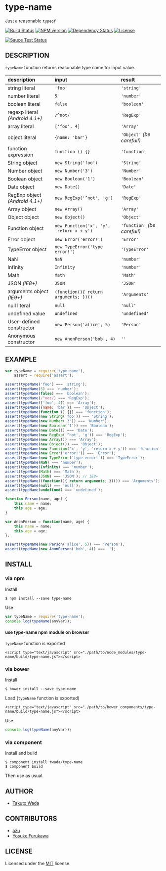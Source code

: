 type-name
================================

Just a reasonable `typeof`

[![Build Status](https://travis-ci.org/twada/type-name.svg?branch=master)](https://travis-ci.org/twada/type-name)
[![NPM version](https://badge.fury.io/js/type-name.svg)](http://badge.fury.io/js/type-name)
[![Dependency Status](https://gemnasium.com/twada/type-name.svg)](https://gemnasium.com/twada/type-name)
[![License](http://img.shields.io/badge/license-MIT-brightgreen.svg)](http://twada.mit-license.org/2014-2015)

[![Sauce Test Status](https://saucelabs.com/browser-matrix/type-name.svg)](https://saucelabs.com/u/type-name)


DESCRIPTION
---------------------------------------

`typeName` function returns reasonable type name for input value.

| description    | input   | result      |
|:---------------|:--------|:------------|
| string literal | `'foo'` | `'string'` |
| number literal | `5` | `'number'` |
| boolean literal | `false` | `'boolean'` |
| regexp literal *(Android 4.1+)* | `/^not/` | `'RegExp'` |
| array literal | `['foo', 4]` | `'Array'` |
| object literal | `{name: 'bar'}` | `'Object'` *(be careful!)* |
| function expression | `function () {}` | `'function'` |
| String object | `new String('foo')` | `'String'` |
| Number object | `new Number('3')` | `'Number'` |
| Boolean object |`new Boolean('1')` | `'Boolean'` |
| Date object | `new Date()` | `'Date'` |
| RegExp object *(Android 4.1+)* | `new RegExp('^not', 'g')` | `'RegExp'` |
| Array object | `new Array()` | `'Array'` |
| Object object | `new Object()` | `'Object'` |
| Function object | `new Function('x', 'y', 'return x + y')` | `'function'` *(be careful!)* |
| Error object | `new Error('error!')` | `'Error'` |
| TypeError object | `new TypeError('type error!')` | `'TypeError'` |
| NaN | `NaN` | `'number'` |
| Infinity | `Infinity` | `'number'` |
| Math | `Math` | `'Math'` |
| JSON *(IE8+)* | `JSON` | `'JSON'` |
| arguments object *(IE9+)*  | `(function(){ return arguments; })()` | `'Arguments'` |
| null literal | `null` | `'null'` |
| undefined value | `undefined` | `'undefined'` |
| User-defined constructor | `new Person('alice', 5)` | `'Person'` |
| Anonymous constructor | `new AnonPerson('bob', 4)` | `''` |


EXAMPLE
---------------------------------------

```javascript
var typeName = require('type-name'),
    assert = require('assert');

assert(typeName('foo') === 'string');
assert(typeName(5) === 'number');
assert(typeName(false) === 'boolean');
assert(typeName(/^not/) === 'RegExp');
assert(typeName(['foo', 4]) === 'Array');
assert(typeName({name: 'bar'}) === 'Object');
assert(typeName(function () {}) === 'function');
assert(typeName(new String('foo')) === 'String');
assert(typeName(new Number('3')) === 'Number');
assert(typeName(new Boolean('1')) === 'Boolean');
assert(typeName(new Date()) === 'Date');
assert(typeName(new RegExp('^not', 'g')) === 'RegExp');
assert(typeName(new Array()) === 'Array');
assert(typeName(new Object()) === 'Object');
assert(typeName(new Function('x', 'y', 'return x + y')) === 'function');
assert(typeName(new Error('error!')) === 'Error');
assert(typeName(new TypeError('type error!')) === 'TypeError');
assert(typeName(NaN) === 'number');
assert(typeName(Infinity) === 'number');
assert(typeName(Math) === 'Math');
assert(typeName(JSON) === 'JSON'); // IE8+
assert(typeName((function(){ return arguments; })()) === 'Arguments');  // IE9+
assert(typeName(null) === 'null');
assert(typeName(undefined) === 'undefined');

function Person(name, age) {
    this.name = name;
    this.age = age;
}

var AnonPerson = function(name, age) {
    this.name = name;
    this.age = age;
};

assert(typeName(new Person('alice', 5)) === 'Person');
assert(typeName(new AnonPerson('bob', 4)) === '');
```


INSTALL
---------------------------------------

### via npm

Install

    $ npm install --save type-name

Use

```javascript
var typeName = require('type-name');
console.log(typeName(anyVar));
```

#### use type-name npm module on browser

`typeName` function is exported

    <script type="text/javascript" src="./path/to/node_modules/type-name/build/type-name.js"></script>


### via bower

Install

    $ bower install --save type-name

Load (`typeName` function is exported)

    <script type="text/javascript" src="./path/to/bower_components/type-name/build/type-name.js"></script>

Use

```javascript
console.log(typeName(anyVar));
```

### via component

Install and build

    $ component install twada/type-name
    $ component build

Then use as usual.


AUTHOR
---------------------------------------
* [Takuto Wada](http://github.com/twada)


CONTRIBUTORS
---------------------------------------
* [azu](https://github.com/azu)
* [Yosuke Furukawa](https://github.com/yosuke-furukawa)


LICENSE
---------------------------------------
Licensed under the [MIT](http://twada.mit-license.org/2014-2015) license.
